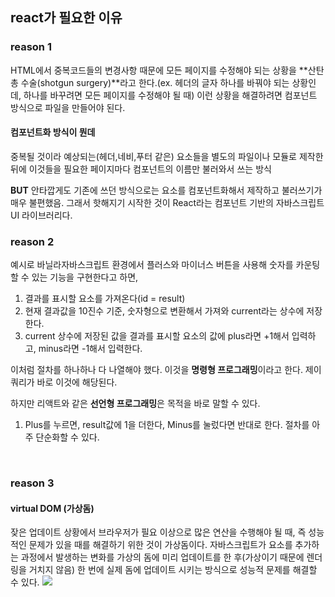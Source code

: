 ## react가 필요한 이유

### reason 1

HTML에서 중복코드들의 변경사항 때문에 모든 페이지를 수정해야 되는 상황을 **산탄총 수술(shotgun surgery)**라고 한다.(ex. 헤더의 글자 하나를 바꿔야 되는 상황인데, 하나를 바꾸려면 모든 페이지를 수정해야 될 때)
이런 상황을 해결하려면 컴포넌트 방식으로 파일을 만들어야 된다.

#### 컴포넌트화 방식이 뭔데

중복될 것이라 예상되는(헤더,네비,푸터 같은) 요소들을 별도의 파일이나 모듈로 제작한 뒤에 이것들을 필요한 페이지마다 컴포넌트의 이름만 불러와서 쓰는 방식

**BUT**
안타깝게도 기존에 쓰던 방식으로는 요소를 컴포넌트화해서 제작하고 불러쓰기가 매우 불편했음. 그래서 핫해지기 시작한 것이 React라는 컴포넌트 기반의 자바스크립트 UI 라이브러리다.

### reason 2

예시로 바닐라자바스크립트 환경에서 플러스와 마이너스 버튼을 사용해 숫자를 카운팅할 수 있는 기능을 구현한다고 하면,

1. 결과를 표시할 요소를 가져온다(id = result)
2. 현재 결과값을 10진수 기준, 숫자형으로 변환해서 가져와 current라는 상수에 저장한다.
3. current 상수에 저장된 값을 결과를 표시할 요소의 값에 plus라면 +1해서 입력하고, minus라면 -1해서 입력한다.

이처럼 절차를 하나하나 다 나열해야 했다. 이것을 **명령형 프로그래밍**이라고 한다. 제이쿼리가 바로 이것에 해당된다.

하지만 리액트와 같은 **선언형 프로그래밍**은 목적을 바로 말할 수 있다.

1.  Plus를 누르면, result값에 1을 더한다, Minus를 눌렀다면 반대로 한다. 절차를 아주 단순화할 수 있다.

<br/>

### reason 3

#### virtual DOM (가상돔)

잦은 업데이트 상황에서 브라우저가 필요 이상으로 많은 연산을 수행해야 될 때, 즉 성능적인 문제가 있을 때를 해결하기 위한 것이 가상돔이다. 자바스크립트가 요소를 추가하는 과정에서 발생하는 변화를 가상의 돔에 미리 업데이트를 한 후(가상이기 때문에 렌더링을 거치지 않음) 한 번에 실제 돔에 업데이트 시키는 방식으로 성능적 문제를 해결할 수 있다.
![](https://velog.velcdn.com/images/chaehe_3210/post/ed28c6a6-5002-4cc6-95a1-3f50da7f2136/image.png)
